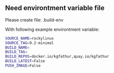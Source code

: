 ## Need environtment variable file
Please create file: .build-env

With following example environtment variable:
```bash
SOURCE_NAME=rockylinux
SOURCE_TAG=9.2-minimal
BUILD_NAME=
BUILD_TAG=
BUILD_REPOS=docker.io/kgfathur,quay.io/kgfathur
BUILD_LATEST=False
PUSH_IMAGE=False
```